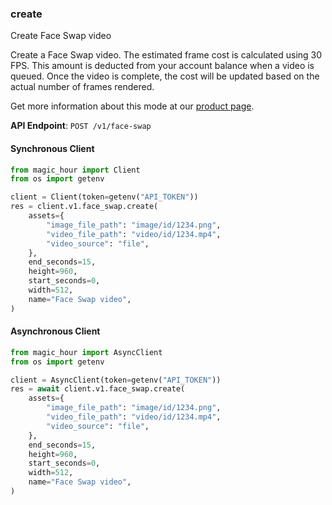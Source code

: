 
### create <a name="create"></a>
Create Face Swap video

Create a Face Swap video. The estimated frame cost is calculated using 30 FPS. This amount is deducted from your account balance when a video is queued. Once the video is complete, the cost will be updated based on the actual number of frames rendered.
  
Get more information about this mode at our [product page](/products/face-swap).
  

**API Endpoint**: `POST /v1/face-swap`

#### Synchronous Client

```python
from magic_hour import Client
from os import getenv

client = Client(token=getenv("API_TOKEN"))
res = client.v1.face_swap.create(
    assets={
        "image_file_path": "image/id/1234.png",
        "video_file_path": "video/id/1234.mp4",
        "video_source": "file",
    },
    end_seconds=15,
    height=960,
    start_seconds=0,
    width=512,
    name="Face Swap video",
)
```

#### Asynchronous Client

```python
from magic_hour import AsyncClient
from os import getenv

client = AsyncClient(token=getenv("API_TOKEN"))
res = await client.v1.face_swap.create(
    assets={
        "image_file_path": "image/id/1234.png",
        "video_file_path": "video/id/1234.mp4",
        "video_source": "file",
    },
    end_seconds=15,
    height=960,
    start_seconds=0,
    width=512,
    name="Face Swap video",
)
```

